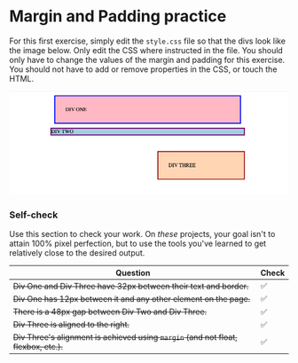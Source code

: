 # Margin and Padding practice

For this first exercise, simply edit the `style.css` file so that the divs look like the image below. Only edit the CSS where instructed in the file.  You should only have to change the values of the margin and padding for this exercise. You should not have to add or remove properties in the CSS, or touch the HTML.

![outcome](./desired-outcome.png)

### Self-check 
Use this section to check your work. On _these_ projects, your goal isn't to attain 100% pixel perfection, but to use the tools you've learned to get relatively close to the desired output.

| Question                                                | Check |
|---------------------------------------------------------|-------|
| ~~Div One and Div Three have 32px between their text and border.~~ | ✅     |
| ~~Div One has 12px between it and any other element on the page.~~ | ✅     |
| ~~There is a 48px gap between Div Two and Div Three.~~ | ✅     |
| ~~Div Three is aligned to the right.~~ | ✅     |
| ~~Div Three's alignment is achieved using `margin` (and not float, flexbox, etc.).~~ | ✅     |